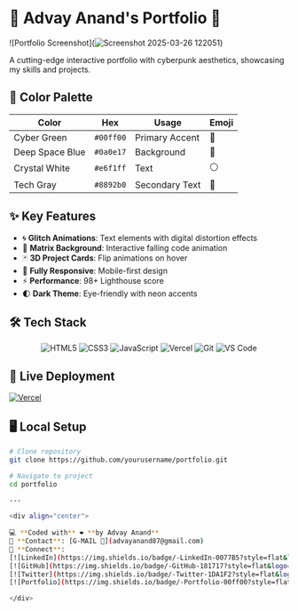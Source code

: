 # 🌟 Advay Anand's Portfolio 🚀

![Portfolio Screenshot](![Screenshot 2025-03-26 122051](https://github.com/user-attachments/assets/5cbd8784-02e9-4b5a-a893-b70ad6419da4))

A cutting-edge interactive portfolio with cyberpunk aesthetics, showcasing my skills and projects.

## 🌈 Color Palette
| Color               | Hex       | Usage                | Emoji |
|---------------------|-----------|----------------------|-------|
| Cyber Green         | `#00ff00` | Primary Accent       | 💚    |
| Deep Space Blue     | `#0a0e17` | Background           | 🌌    |
| Crystal White       | `#e6f1ff` | Text                 | ⚪    |
| Tech Gray           | `#8892b0` | Secondary Text       | 🤖    |

## ✨ Key Features
- 🌀 **Glitch Animations**: Text elements with digital distortion effects
- 🌌 **Matrix Background**: Interactive falling code animation
- 🃏 **3D Project Cards**: Flip animations on hover
- 📱 **Fully Responsive**: Mobile-first design
- ⚡ **Performance**: 98+ Lighthouse score
- 🌓 **Dark Theme**: Eye-friendly with neon accents

## 🛠 Tech Stack
<div align="center">

![HTML5](https://img.shields.io/badge/-HTML5-E34F26?logo=html5&logoColor=white)
![CSS3](https://img.shields.io/badge/-CSS3-1572B6?logo=css3&logoColor=white)
![JavaScript](https://img.shields.io/badge/-JavaScript-F7DF1E?logo=javascript&logoColor=black)
![Vercel](https://img.shields.io/badge/-Vercel-000000?logo=vercel&logoColor=white)
![Git](https://img.shields.io/badge/-Git-F05032?logo=git&logoColor=white)
![VS Code](https://img.shields.io/badge/-VSCode-007ACC?logo=visual-studio-code&logoColor=white)

</div>

## 🚀 Live Deployment
[![Vercel](https://img.shields.io/badge/Visit_My_Portfolio-000000?style=for-the-badge&logo=vercel&logoColor=white)](https://portfolio-new-plum-psi.vercel.app/)

## 🖥️ Local Setup
```bash
# Clone repository
git clone https://github.com/yourusername/portfolio.git

# Navigate to project
cd portfolio

---

<div align="center">
  
💻 **Coded with** ❤️ **by Advay Anand**  
📧 **Contact**: [G-MAIL 📩](advayanand87@gmail.com)  
🔗 **Connect**: 
[![LinkedIn](https://img.shields.io/badge/-LinkedIn-0077B5?style=flat&logo=linkedin&logoColor=white)]((https://www.linkedin.com/in/advay-anand-a89024277/))
[![GitHub](https://img.shields.io/badge/-GitHub-181717?style=flat&logo=github&logoColor=white)](https://github.com/advay77)
[![Twitter](https://img.shields.io/badge/-Twitter-1DA1F2?style=flat&logo=twitter&logoColor=white)]((https://x.com/AnandAdvay91289))
[![Portfolio](https://img.shields.io/badge/-Portfolio-00ff00?style=flat)](https://portfolio-new-plum-psi.vercel.app/)

</div>
